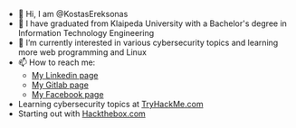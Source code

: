 - 👋 Hi, I am @KostasEreksonas
- 👀 I have graduated from Klaipeda University with a Bachelor's degree in Information Technology Engineering
- 🌱 I’m currently interested in various cybersecurity topics and learning more web programming and Linux
- 📫 How to reach me:
  - [My Linkedin page](https://www.linkedin.com/in/kostasereksonas/)
  - [My Gitlab page](https://gitlab.com/k.ereksonas/)
  - [My Facebook page](https://www.facebook.com/kostas.ereksonas/)
- Learning cybersecurity topics at [TryHackMe.com](https://tryhackme.com)
- Starting out with [Hackthebox.com](https://hackthebox.com)

